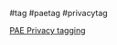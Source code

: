 

#tag #paetag #privacytag 

[PAE Privacy tagging](https://github.ford.com/orgs/gdia-prognostics/discussions/153)
